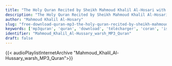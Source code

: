 ```yaml
---
title: "The Holy Quran Recited by Sheikh Mahmoud Khalil Al-Hosari with Warsh on Naafi narration"
description: "The Holy Quran Recited by Sheikh Mahmoud Khalil Al-Hosari with Warsh on Naafi narration"
author: "Mahmoud Khalil Al-Hosary"
slug: "free-download-quran-mp3-the-holy-quran-recited-by-sheikh-mahmoud-khalil-al-hosari-with-warsh-on-naafi-narration"
keywords: ['mp3quran', 'quran', 'download', 'télécharger', 'coran', 'islam', 'Mahmoud', 'Khalil', 'Al-Hussary', 'alhussary', 'al-houssari', 'alhoussari', 'محمود', 'خليل', 'الحصري', 'رواية', 'ورش', 'عن', 'نافع', 'قرآن', 'مصحف', 'مرتل', 'مجود', 'القرآن', 'الكريم', 'المصحف', 'المرتل', 'المجود', 'إسلام', 'تحميل']
identifier: "Mahmoud_Khalil_Al-Hussary_warsh_MP3_Quran"
draft: false
---
```


{{< audioPlaylistInternetArchive "Mahmoud_Khalil_Al-Hussary_warsh_MP3_Quran">}}
